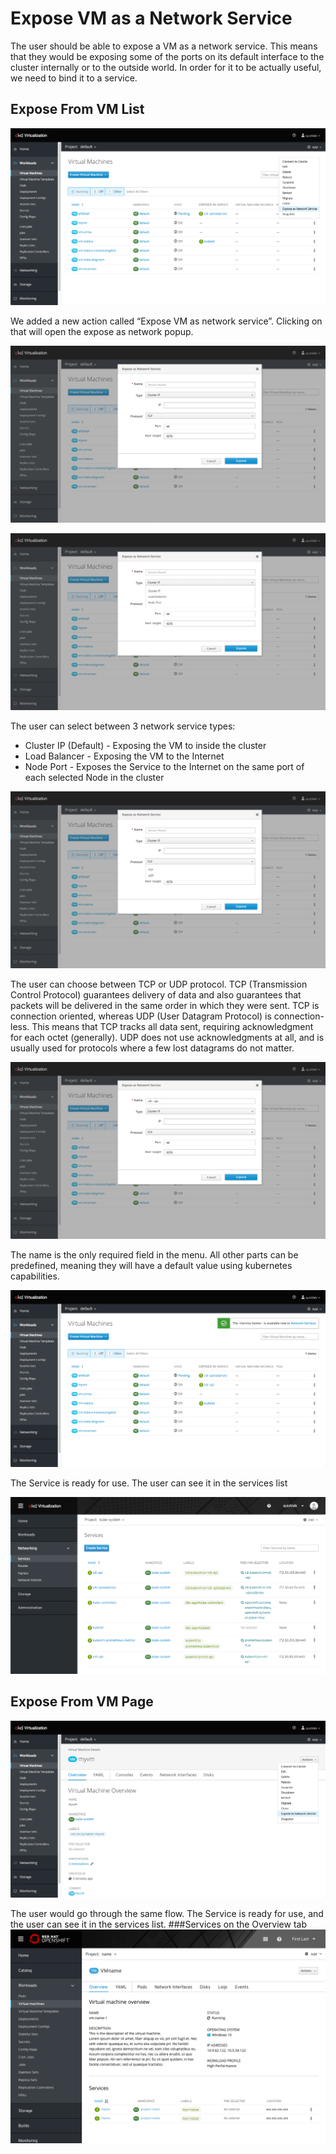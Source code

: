 # Expose VM as a Network Service

The user should be able to expose a VM as a network service. This means that they would be exposing some of the ports on its default interface to the cluster internally or to the outside world. 
In order for it to be actually useful, we need to bind it to a service.

## Expose From VM List

![Expose From VM List](img/Expose_01.png)

We added a new action called “Expose VM as network service”. Clicking on that will open the expose as network popup. 

![Pop up](img/Expose_02.png)

![Pop up open types](img/Expose_03.png)

The user can select between 3 network service types:
-  Cluster IP (Default) - Exposing the VM to inside the cluster 
-  Load Balancer - Exposing the VM to the Internet 
-  Node Port - Exposes the Service to the Internet on the same port of each selected Node in the cluster  

![3 network types](img/Expose_04a.png)

The user can choose between TCP or UDP protocol. 
TCP (Transmission Control Protocol) guarantees delivery of data and also guarantees that packets will be delivered in the same order in which they were sent. 
TCP is connection oriented, whereas UDP (User Datagram Protocol) is connection-less. This means that TCP tracks all data sent, requiring acknowledgment for each octet (generally). 
UDP does not use acknowledgments at all, and is usually used for protocols where a few lost datagrams do not matter.


![choosing protocols](img/Expose_04_b.png)

The name is the only required field in the menu. All other parts can be predefined, meaning they will have a default value using kubernetes capabilities. 


![The service is now created](img/Expose_05a.png)

The Service is ready for use. The user can see it in the services list

![The service is added to the list](img/Expose_05b.png)

## Expose From VM Page 

![Expose from the VM page](img/Expose_06.png)

The user would go through the same flow.
The Service is ready for use,  and the user can see it in the services list. 
###Services on the Overview tab
![Services on the overview tab](img/Expose_010Services.png)



